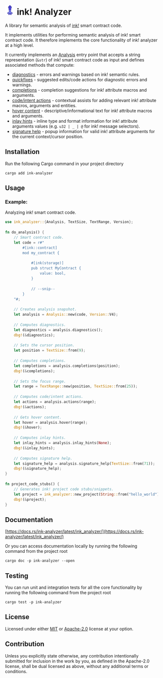 # ![icon](https://raw.githubusercontent.com/ink-analyzer/ink-analyzer/master/images/iconx32.png "icon") ink! Analyzer

A library for semantic analysis of [ink!](https://use.ink/) smart contract code.

It implements utilities for performing semantic analysis of ink! smart contract code.
It therefore implements the core functionality of ink! analyzer at a high level.

It currently implements an [Analysis](https://github.com/ink-analyzer/ink-analyzer/blob/master/crates/analyzer/src/analysis.rs) entry point that accepts a string representation (`&str`) of ink! smart contract code as input and defines associated methods that compute:

- [diagnostics](https://github.com/ink-analyzer/ink-analyzer/blob/master/crates/analyzer/src/analysis/diagnostics.rs) - errors and warnings based on ink! semantic rules.
- [quickfixes](/crates/analyzer/src/analysis/diagnostics.rs) - suggested edits/code actions for diagnostic errors and warnings.
- [completions](https://github.com/ink-analyzer/ink-analyzer/blob/master/crates/analyzer/src/analysis/completions.rs) - completion suggestions for ink! attribute macros and arguments.
- [code/intent actions](https://github.com/ink-analyzer/ink-analyzer/blob/master/crates/analyzer/src/analysis/actions.rs) - contextual assists for adding relevant ink! attribute macros, arguments and entities.
- [hover content](https://github.com/ink-analyzer/ink-analyzer/blob/master/crates/analyzer/src/analysis/hover.rs) - descriptive/informational text for ink! attribute macros and arguments.
- [inlay hints](https://github.com/ink-analyzer/ink-analyzer/blob/master/crates/analyzer/src/analysis/inlay_hints.rs) - inline type and format information for ink! attribute arguments values
  (e.g. `u32 | _ | @` for ink! message selectors).
- [signature help](https://github.com/ink-analyzer/ink-analyzer/blob/master/crates/analyzer/src/analysis/signature_help.rs) - popup information for valid ink! attribute arguments for the current context/cursor position.

## Installation

Run the following Cargo command in your project directory

```shell
cargo add ink-analyzer
```

## Usage

### Example:
Analyzing ink! smart contract code.

```rust
use ink_analyzer::{Analysis, TextSize, TextRange, Version};

fn do_analysis() {
    // Smart contract code.
    let code = r#"
        #[ink::contract]
        mod my_contract {

            #[ink(storage)]
            pub struct MyContract {
                value: bool,
            }

            // --snip--
        }
    "#;

    // Creates analysis snapshot.
    let analysis = Analysis::new(code, Version::V4);

    // Computes diagnostics.
    let diagnostics = analysis.diagnostics();
    dbg!(&diagnostics);

    // Sets the cursor position.
    let position = TextSize::from(9);

    // Computes completions.
    let completions = analysis.completions(position);
    dbg!(&completions);

    // Sets the focus range.
    let range = TextRange::new(position, TextSize::from(25));

    // Computes code/intent actions.
    let actions = analysis.actions(range);
    dbg!(&actions);

    // Gets hover content.
    let hover = analysis.hover(range);
    dbg!(&hover);

    // Computes inlay hints.
    let inlay_hints = analysis.inlay_hints(None);
    dbg!(&inlay_hints);

    // Computes signature help.
    let signature_help = analysis.signature_help(TextSize::from(71));
    dbg!(&signature_help);
}

fn project_code_stubs() {
    // Generates ink! project code stubs/snippets.
    let project = ink_analyzer::new_project(String::from("hello_world"), Version::V5);
    dbg!(&project);
}
```

## Documentation

[https://docs.rs/ink-analyzer/latest/ink_analyzer/](https://docs.rs/ink-analyzer/latest/ink_analyzer/)

Or you can access documentation locally by running the following command from the project root

```shell
cargo doc -p ink-analyzer --open
```

## Testing

You can run unit and integration tests for all the core functionality by running the following command from the project root

```shell
cargo test -p ink-analyzer
```

## License

Licensed under either [MIT](https://github.com/ink-analyzer/ink-analyzer/blob/master/LICENSE-MIT) or [Apache-2.0](https://github.com/ink-analyzer/ink-analyzer/blob/master/LICENSE-APACHE) license at your option.

## Contribution

Unless you explicitly state otherwise, any contribution intentionally submitted
for inclusion in the work by you, as defined in the Apache-2.0 license, shall be
dual licensed as above, without any additional terms or conditions.
